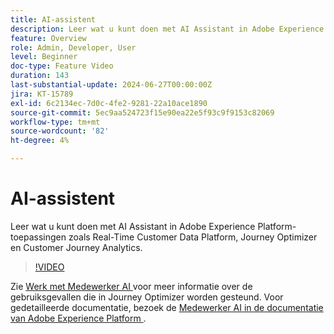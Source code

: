 ```yaml
---
title: AI-assistent
description: Leer wat u kunt doen met AI Assistant in Adobe Experience Platform-toepassingen zoals Real-Time Customer Data Platform, Journey Optimizer en Customer Journey Analytics.
feature: Overview
role: Admin, Developer, User
level: Beginner
doc-type: Feature Video
duration: 143
last-substantial-update: 2024-06-27T00:00:00Z
jira: KT-15789
exl-id: 6c2134ec-7d0c-4fe2-9281-22a10ace1890
source-git-commit: 5ec9aa524723f15e90ea22e5f93c9f9153c82069
workflow-type: tm+mt
source-wordcount: '82'
ht-degree: 4%

---
```


# AI-assistent

Leer wat u kunt doen met AI Assistant in Adobe Experience Platform-toepassingen zoals Real-Time Customer Data Platform, Journey Optimizer en Customer Journey Analytics.

>[!VIDEO](https://video.tv.adobe.com/v/3429845/?learn=on)

Zie [ Werk met Medewerker AI ](https://experienceleague.adobe.com/en/docs/journey-optimizer/using/get-started/ai-assistant) voor meer informatie over de gebruiksgevallen die in Journey Optimizer worden gesteund. Voor gedetailleerde documentatie, bezoek de [ Medewerker AI in de documentatie van Adobe Experience Platform ](https://experienceleague.adobe.com/en/docs/experience-platform/ai-assistant/home).
